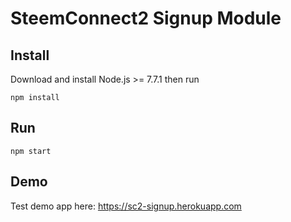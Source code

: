 # SteemConnect2 Signup Module

## Install
Download and install Node.js >= 7.7.1 then run
```
npm install
```

## Run
```
npm start
```

## Demo

Test demo app here: https://sc2-signup.herokuapp.com
